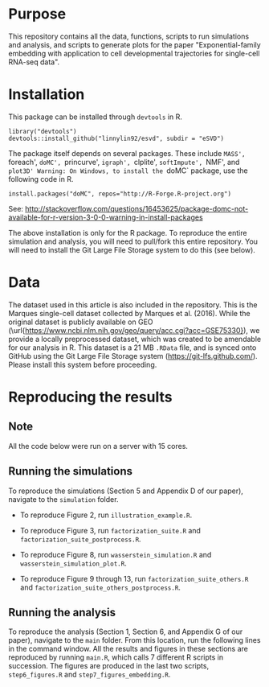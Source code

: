# Purpose

This repository contains all the data, functions, scripts to run simulations and analysis, and scripts to generate plots for the paper
"Exponential-family embedding with application to cell developmental trajectories 
  for single-cell RNA-seq data".

# Installation

This package can be installed through `devtools` in R.

```{r}
library("devtools")
devtools::install_github("linnylin92/esvd", subdir = "eSVD")
```
The package itself depends on several packages. These include `MASS', `foreach', `doMC', `princurve', `igraph', `clplite', `softImpute', `NMF', and `plot3D'
Warning: On Windows, to install the `doMC` package, use the following code in R.
```{r}
install.packages("doMC", repos="http://R-Forge.R-project.org")
```
See: http://stackoverflow.com/questions/16453625/package-domc-not-available-for-r-version-3-0-0-warning-in-install-packages

The above installation is only for the R package. To reproduce the entire simulation and analysis, you will need to pull/fork this entire repository.
You will need to install the Git Large File Storage system to do this (see below).

# Data 

The dataset used in this article is also included in the repository.
This is the Marques single-cell dataset collected by Marques et al. (2016). While the original dataset 
is publicly available on GEO (\url{https://www.ncbi.nlm.nih.gov/geo/query/acc.cgi?acc=GSE75330}),
we provide a locally preprocessed dataset, which was created to be amendable for our analysis in R.
This dataset is a 21 MB `.RData` file, and is synced onto GitHub using the Git Large File Storage system (https://git-lfs.github.com/). Please
install this system before proceeding.

# Reproducing the results

## Note

All the code below were run on a server with 15 cores. 

## Running the simulations

To reproduce the simulations (Section 5 and Appendix D of our paper), navigate to the `simulation` folder. 

* To reproduce Figure 2, run `illustration_example.R`.

* To reproduce Figure 3, run `factorization_suite.R` and `factorization_suite_postprocess.R`.

* To reproduce Figure 8, run `wasserstein_simulation.R` and `wasserstein_simulation_plot.R`.

* To reproduce Figure 9 through 13, run `factorization_suite_others.R` and `factorization_suite_others_postprocess.R`.


## Running the analysis

To reproduce the analysis (Section 1, Section 6, and Appendix G of our paper), navigate to the `main` folder. From this location, run the following lines in the command window. All the results and figures in these sections are reproduced by running `main.R`, which calls 7 different R scripts in succession. The figures are produced in the last two scripts, `step6_figures.R` and `step7_figures_embedding.R`.